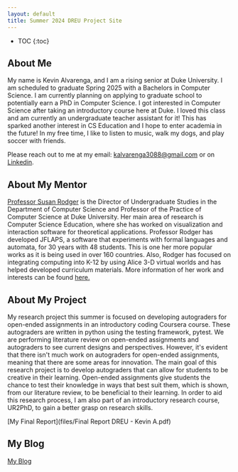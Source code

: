 ```yaml
---
layout: default
title: Summer 2024 DREU Project Site
---
```


* TOC
{:toc}

## About Me

My name is Kevin Alvarenga, and I am a rising senior at Duke University. I am scheduled to graduate Spring 2025 with a Bachelors in Computer Science. I am currently planning on applying to graduate school to potentially earn a PhD in Computer Science. I got interested in Computer Science after taking an introductory course here at Duke. I loved this class and am currently an undergraduate teacher assistant for it! This has sparked another interest in CS Education and I hope to enter academia in the future! In my free time, I like to listen to music, walk my dogs, and play soccer with friends. 

Please reach out to me at my email: kalvarenga3088@gmail.com or on [Linkedin](https://www.linkedin.com/in/kevin-alvarenga-2a2454292/).

## About My Mentor

[Professor Susan Rodger](https://scholars.duke.edu/person/rodger) is the Director of Undergraduate Studies in the Department of Computer Science and Professor of the Practice of Computer Science at Duke University. Her main area of research is Computer Science Education, where she has worked on visualization and interaction software for theoretical applications. Professor Rodger has developed JFLAPS, a software that experiments with formal languages and automata, for 30 years with 48 students. This is one her more popular works as it is being used in over 160 countries. Also, Rodger has focused on integrating computing into K-12 by using Alice 3-D virtual worlds and has helped developed curriculum materials. More information of her work and interests can be found [here.](https://users.cs.duke.edu/~rodger/) 

## About My Project

My research project this summer is focused on developing autograders for open-ended assignments in an introductory coding Coursera course. These autograders are written in python using the testing framework, pytest. We are performing literature review on open-ended assignments and autograders to see current designs and perspectives. However, it's evident that there isn't much work on autograders for open-ended assignments, meaning that there are some areas for innovation. The main goal of this research project is to develop autograders that can allow for students to be creative in their learning. Open-ended assignments give students the chance to test their knowledge in ways that best suit them, which is shown, from our literature review, to be beneficial to their learning. In order to aid this research process, I am also part of an introductory research course, UR2PhD, to gain a better grasp on research skills. 

[My Final Report](files/Final Report DREU - Kevin A.pdf)

## My Blog

[My Blog](blog.html)

